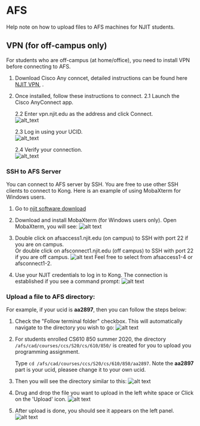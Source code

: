 # AFS
Help note on how to upload files to AFS machines for NJIT students.

## VPN (for off-campus only)
For students who are off-campus (at home/office), you need to install VPN before connecting to AFS. 
1. Download Cisco Any conncet, detailed instructions can be found here [NJIT VPN](https://ist.njit.edu/vpn), .
2. Once installed, follow these instructions to connect.
    2.1 Launch the Cisco AnyConnect app. 
    
    2.2 Enter vpn.njit.edu as the address and click Connect. \
        ![alt_text](images/anyconnect_1.PNG)
        
    2.3 Log in using your UCID. \
        ![alt_text](images/anyconnect_2.PNG)
        
    2.4 Verify your connection. \
        ![alt_text](images/anyconnect_3.PNG)


### SSH to AFS Server
You can connect to AFS server by SSH. 
You are free to use other SSH clients to connect to Kong. 
Here is an example of using MobaXterm for Windows users. 
1. Go to [njit software download](http://ist.njit.edu/software-available-download/)
2. Download and install MobaXterm (for Windows users only). Open MobaXterm, you will see:
    ![alt text](images/MobaXterm_1.PNG)
3. Double click on afsaccess1.njit.edu (on campus) to SSH with port 22 if you are on campus.  
   Or double click on afsconnect1.njit.edu (off campus) to SSH with port 22 if you are off campus.
    ![alt text](images/MobaXterm_2.PNG)
    Feel free to select from afsaccess1-4 or afsconnect1-2.

4. Use your NJIT credentials to log in to Kong. The connection is established if you see a command prompt:
    ![alt text](images/MobaXterm_3.PNG)
    
### Upload a file to AFS directory:
For example, if your ucid is **aa2897**, then you can follow the steps below:
1. Check the "Follow terminal folder" checkbox. This will automatically navigate to the directory you wish to go:
    ![alt text](images/MobaXterm_4.PNG)

2. For students enrolled CS610 850 summer 2020, the directory `/afs/cad/courses/ccs/S20/cs/610/850/` is created for you to upload you programming assignment. 
    
    Type `cd /afs/cad/courses/ccs/S20/cs/610/850/aa2897`. Note the **aa2897** part is your ucid, pleasee change it to your own ucid.
 
3. Then you will see the directory similar to this:
    ![alt text](images/MobaXterm_5.PNG)
    
4. Drug and drop the file you want to upload in the left white space or Click on the 'Upload' icon.
    ![alt text](images/upload_button_1.PNG)

5. After upload is done, you should see it appears on the left panel.
    ![alt text](images/upload_button_2.PNG)

